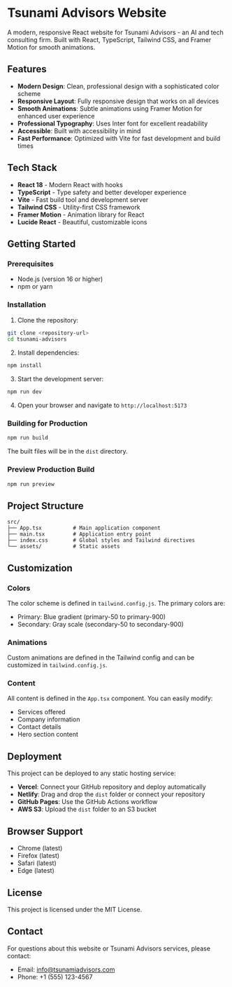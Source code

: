 # Tsunami Advisors Website

A modern, responsive React website for Tsunami Advisors - an AI and tech consulting firm. Built with React, TypeScript, Tailwind CSS, and Framer Motion for smooth animations.

## Features

-   **Modern Design**: Clean, professional design with a sophisticated color scheme
-   **Responsive Layout**: Fully responsive design that works on all devices
-   **Smooth Animations**: Subtle animations using Framer Motion for enhanced user experience
-   **Professional Typography**: Uses Inter font for excellent readability
-   **Accessible**: Built with accessibility in mind
-   **Fast Performance**: Optimized with Vite for fast development and build times

## Tech Stack

-   **React 18** - Modern React with hooks
-   **TypeScript** - Type safety and better developer experience
-   **Vite** - Fast build tool and development server
-   **Tailwind CSS** - Utility-first CSS framework
-   **Framer Motion** - Animation library for React
-   **Lucide React** - Beautiful, customizable icons

## Getting Started

### Prerequisites

-   Node.js (version 16 or higher)
-   npm or yarn

### Installation

1. Clone the repository:

```bash
git clone <repository-url>
cd tsunami-advisors
```

2. Install dependencies:

```bash
npm install
```

3. Start the development server:

```bash
npm run dev
```

4. Open your browser and navigate to `http://localhost:5173`

### Building for Production

```bash
npm run build
```

The built files will be in the `dist` directory.

### Preview Production Build

```bash
npm run preview
```

## Project Structure

```
src/
├── App.tsx          # Main application component
├── main.tsx         # Application entry point
├── index.css        # Global styles and Tailwind directives
└── assets/          # Static assets
```

## Customization

### Colors

The color scheme is defined in `tailwind.config.js`. The primary colors are:

-   Primary: Blue gradient (primary-50 to primary-900)
-   Secondary: Gray scale (secondary-50 to secondary-900)

### Animations

Custom animations are defined in the Tailwind config and can be customized in `tailwind.config.js`.

### Content

All content is defined in the `App.tsx` component. You can easily modify:

-   Services offered
-   Company information
-   Contact details
-   Hero section content

## Deployment

This project can be deployed to any static hosting service:

-   **Vercel**: Connect your GitHub repository and deploy automatically
-   **Netlify**: Drag and drop the `dist` folder or connect your repository
-   **GitHub Pages**: Use the GitHub Actions workflow
-   **AWS S3**: Upload the `dist` folder to an S3 bucket

## Browser Support

-   Chrome (latest)
-   Firefox (latest)
-   Safari (latest)
-   Edge (latest)

## License

This project is licensed under the MIT License.

## Contact

For questions about this website or Tsunami Advisors services, please contact:

-   Email: info@tsunamiadvisors.com
-   Phone: +1 (555) 123-4567

